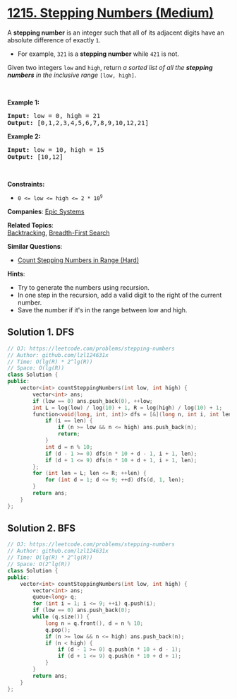 # [1215. Stepping Numbers (Medium)](https://leetcode.com/problems/stepping-numbers)

<p>A <strong>stepping number</strong> is an integer such that all of its adjacent digits have an absolute difference of exactly <code>1</code>.</p>

<ul>
	<li>For example, <code>321</code> is a <strong>stepping number</strong> while <code>421</code> is not.</li>
</ul>

<p>Given two integers <code>low</code> and <code>high</code>, return <em>a sorted list of all the <strong>stepping numbers</strong> in the inclusive range</em> <code>[low, high]</code>.</p>

<p>&nbsp;</p>
<p><strong class="example">Example 1:</strong></p>

<pre>
<strong>Input:</strong> low = 0, high = 21
<strong>Output:</strong> [0,1,2,3,4,5,6,7,8,9,10,12,21]
</pre>

<p><strong class="example">Example 2:</strong></p>

<pre>
<strong>Input:</strong> low = 10, high = 15
<strong>Output:</strong> [10,12]
</pre>

<p>&nbsp;</p>
<p><strong>Constraints:</strong></p>

<ul>
	<li><code>0 &lt;= low &lt;= high &lt;= 2 * 10<sup>9</sup></code></li>
</ul>


**Companies**:
[Epic Systems](https://leetcode.com/company/epic-systems)

**Related Topics**:  
[Backtracking](https://leetcode.com/tag/backtracking), [Breadth-First Search](https://leetcode.com/tag/breadth-first-search)

**Similar Questions**:
* [Count Stepping Numbers in Range (Hard)](https://leetcode.com/problems/count-stepping-numbers-in-range)

**Hints**:
* Try to generate the numbers using recursion.
* In one step in the recursion, add a valid digit to the right of the current number.
* Save the number if it's in the range between low and high.

## Solution 1. DFS

```cpp
// OJ: https://leetcode.com/problems/stepping-numbers
// Author: github.com/lzl124631x
// Time: O(lg(R) * 2^lg(R))
// Space: O(lg(R))
class Solution {
public:
    vector<int> countSteppingNumbers(int low, int high) {
        vector<int> ans;
        if (low == 0) ans.push_back(0), ++low;
        int L = log(low) / log(10) + 1, R = log(high) / log(10) + 1;
        function<void(long, int, int)> dfs = [&](long n, int i, int len) {
            if (i == len) {
                if (n >= low && n <= high) ans.push_back(n);
                return;
            }
            int d = n % 10;
            if (d - 1 >= 0) dfs(n * 10 + d - 1, i + 1, len);
            if (d + 1 <= 9) dfs(n * 10 + d + 1, i + 1, len);
        };
        for (int len = L; len <= R; ++len) {
            for (int d = 1; d <= 9; ++d) dfs(d, 1, len);
        }
        return ans;
    }
};
```

## Solution 2. BFS

```cpp
// OJ: https://leetcode.com/problems/stepping-numbers
// Author: github.com/lzl124631x
// Time: O(lg(R) * 2^lg(R))
// Space: O(2^lg(R))
class Solution {
public:
    vector<int> countSteppingNumbers(int low, int high) {
        vector<int> ans;
        queue<long> q;
        for (int i = 1; i <= 9; ++i) q.push(i);
        if (low == 0) ans.push_back(0);
        while (q.size()) {
            long n = q.front(), d = n % 10;
            q.pop();
            if (n >= low && n <= high) ans.push_back(n);
            if (n < high) {
                if (d - 1 >= 0) q.push(n * 10 + d - 1);
                if (d + 1 <= 9) q.push(n * 10 + d + 1);
            }
        }
        return ans;
    }
};
```